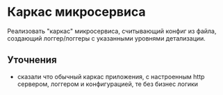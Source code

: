 # Каркас микросервиса
Реализовать "каркас" микросервиса, считывающий конфиг из файла,
создающий логгер/логгеры с указанными уровнями детализации.

## Уточнения
* сказали что обычный каркас приложения, с настроенным http сервером, логгером и конфигурацией, те без бизнес логики